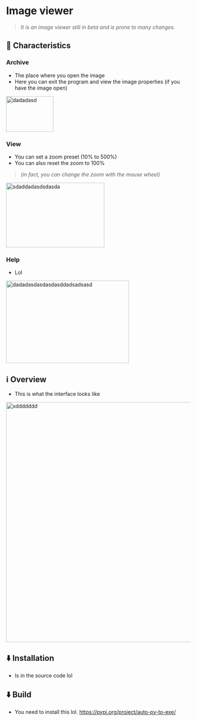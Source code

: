 # Image viewer

> *It is an image viewer still in beta and is prone to many changes.*


## 🌟 Characteristics

### Archive
- The place where you open the image
- Here you can exit the program and view the image properties (if you have the image open)
<img width="129" height="97" alt="dadadasd" src="https://github.com/user-attachments/assets/ee930045-b77b-4ce1-8098-307bd9dc3509" />


### View
- You can set a zoom preset (10% to 500%)
- You can also reset the zoom to 100%
> *(in fact, you can change the zoom with the mouse wheel)*
<img width="268" height="176" alt="sdaddadasdsdasda" src="https://github.com/user-attachments/assets/1e9d5586-2d5d-49e9-a2c5-e1e4f29398d1" />


### Help
- Lol
<img width="335" height="224" alt="dadadasdasdasdasddadsadsasd" src="https://github.com/user-attachments/assets/ee4913fb-8678-4247-abcd-47b551220cb9" />


## ℹ️ Overview
- This is what the interface looks like
<img width="802" height="652" alt="xddddddd" src="https://github.com/user-attachments/assets/f5b77806-ff6b-4b9e-a1b7-5a42146e865d" />


## ⬇️ Installation
- Is in the source code lol


## ⬇️ Build
- You need to install this lol.
https://pypi.org/project/auto-py-to-exe/
